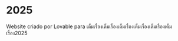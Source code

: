 # 2025
Website criado por Lovable para เต็มเรื่องเต็มเรื่องเต็มเรื่องเต็มเรื่องเต็มเรื่องเต็มเรื่อง2025
